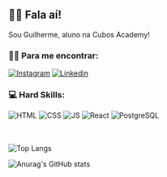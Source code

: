## 🤙🏼 Fala aí!

Sou Guilherme, aluno na Cubos Academy!

### 🤟🏼 Para me encontrar:

[![Instagram](https://img.shields.io/badge/Instagram-E4405F?style=for-the-badge&logo=instagram&logoColor=white)](https://www.instagram.com/gui.nesi/)
[![Linkedin](https://img.shields.io/badge/LinkedIn-0077B5?style=for-the-badge&logo=linkedin&logoColor=white)](https://www.linkedin.com/in/gniall/)

### 💻 Hard Skills:

![HTML](https://img.shields.io/badge/HTML5-E34F26?style=for-the-badge&logo=html5&logoColor=white)
![CSS](https://img.shields.io/badge/CSS3-1572B6?style=for-the-badge&logo=css3&logoColor=white)
![JS](https://img.shields.io/badge/JavaScript-323330?style=for-the-badge&logo=javascript&logoColor=F7DF1E)
![React](https://img.shields.io/badge/React_Native-20232A?style=for-the-badge&logo=react&logoColor=61DAFB)
![PostgreSQL](https://img.shields.io/badge/PostgreSQL-316192?style=for-the-badge&logo=postgresql&logoColor=white)
<br/>
<br/>
<br/>

  ![Top Langs](https://github-readme-stats.vercel.app/api/top-langs/?username=GNiall&theme=dark&hide_progress=true)
  
  ![Anurag's GitHub stats](https://github-readme-stats.vercel.app/api?username=GNiall&show_icons=true&theme=dark)
